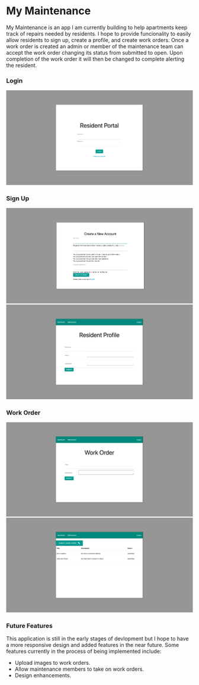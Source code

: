 # My Maintenance
My Maintenance is an app I am currently building to help apartments keep track of repairs needed by residents. I hope to provide funcionality to easily allow residents to sign up, create a profile, and create work orders. Once a work order is created an admin or member of the maintenance team can accept the work order changing its status from submitted to open. Upon completion of the work order it will then be changed to complete alerting the resident.

 

### Login
![Pins](mymaintenance_app/static/images/login.png)

### Sign Up
![Pins](mymaintenance_app/static/images/signup.png)
![Pins](mymaintenance_app/static/images/profile.png)

### Work Order
![Pins](mymaintenance_app/static/images/workorder.png)
![Pins](mymaintenance_app/static/images/maintenance.png)


### Future Features

This application is still in the early stages of devlopment but I hope to have a more responsive design and added features in the near future. Some features currently in the process of being implemented include:

- Upload images to work orders.
- Allow maintenance members to take on work orders.
- Design enhancements.
